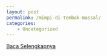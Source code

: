 ```yaml
---
layout: post
permalink: /mimpi-di-tembak-massal/
categories:
    - Uncategorized
---
```


[Baca Selengkapnya](/10)